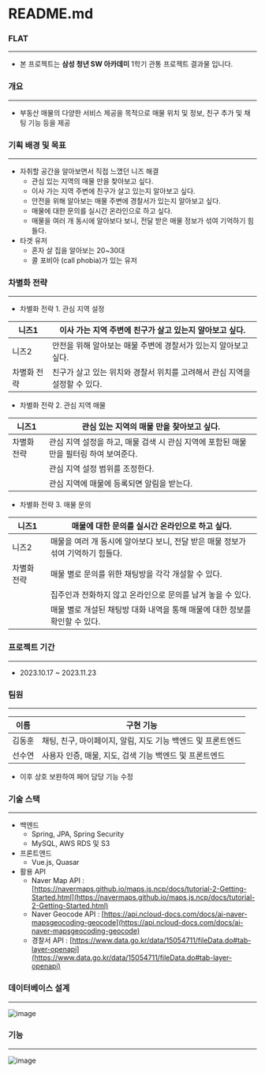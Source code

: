 # README.md

### FLAT

---

- 본 프로젝트는 **삼성 청년 SW 아카데미** 1학기 관통 프로젝트 결과물 입니다.

### 개요

---

- 부동산 매물의 다양한 서비스 제공을 목적으로 매물 위치 및 정보, 친구 추가 및 채팅 기능 등을 제공

### 기획 배경 및 목표

---

- 자취할 공간을 알아보면서 직접 느꼈던 니즈 해결
    - 관심 있는 지역의 매물 만을 찾아보고 싶다.
    - 이사 가는 지역 주변에 친구가 살고 있는지 알아보고 싶다.
    - 안전을 위해 알아보는 매물 주변에 경찰서가 있는지 알아보고 싶다.
    - 매물에 대한 문의를 실시간 온라인으로 하고 싶다.
    - 매물을 여러 개 동시에 알아보다 보니, 전달 받은 매물 정보가 섞여 기억하기 힘들다.
- 타겟 유저
    - 혼자 살 집을 알아보는 20~30대
    - 콜 포비아 (call phobia)가 있는 유저

### 차별화 전략

---

- 차별화 전략 1. 관심 지역 설정

| 니즈1 | 이사 가는 지역 주변에 친구가 살고 있는지 알아보고 싶다. |
| --- | --- |
| 니즈2 | 안전을 위해 알아보는 매물 주변에 경찰서가 있는지 알아보고 싶다. |
| 차별화 전략 | 친구가 살고 있는 위치와 경찰서 위치를 고려해서 관심 지역을 설정할 수 있다. |
- 차별화 전략 2. 관심 지역 매물

| 니즈1 | 관심 있는 지역의 매물 만을 찾아보고 싶다. |
| --- | --- |
| 차별화 전략 | 관심 지역 설정을 하고, 매물 검색 시 관심 지역에 포함된 매물 만을 필터링 하여 보여준다.  |
|  | 관심 지역 설정 범위를 조정한다. |
|  | 관심 지역에 매물에 등록되면 알림을 받는다. |

- 차별화 전략 3. 매물 문의

| 니즈1 | 매물에 대한 문의를 실시간 온라인으로 하고 싶다. |
| --- | --- |
| 니즈2 | 매물을 여러 개 동시에 알아보다 보니, 전달 받은 매물 정보가 섞여 기억하기 힘들다.  |
| 차별화 전략 | 매물 별로 문의를 위한 채팅방을 각각 개설할 수 있다. |
|  | 집주인과 전화하지 않고 온라인으로 문의를 남겨 놓을 수 있다. |
|  | 매물 별로 개설된 채팅방 대화 내역을 통해 매물에 대한 정보를 확인할 수 있다. |

### 프로젝트 기간

---

- 2023.10.17 ~ 2023.11.23

### 팀원

---

| 이름 | 구현 기능 |
| --- | --- |
| 김동훈 | 채팅, 친구, 마이페이지, 알림, 지도 기능 백엔드 및 프론트엔드 |
| 선수연 | 사용자 인증, 매물, 지도, 검색 기능 백엔드 및 프론트엔드 |
- 이후 상호 보완하여 페어 담당 기능 수정

### 기술 스택

---

- 백엔드
    - Spring, JPA, Spring Security
    - MySQL, AWS RDS 및 S3
- 프론트엔드
    - Vue.js, Quasar
- 활용 API
    - Naver Map API : [https://navermaps.github.io/maps.js.ncp/docs/tutorial-2-Getting-Started.html](https://navermaps.github.io/maps.js.ncp/docs/tutorial-2-Getting-Started.html)
    - Naver Geocode API : [https://api.ncloud-docs.com/docs/ai-naver-mapsgeocoding-geocode](https://api.ncloud-docs.com/docs/ai-naver-mapsgeocoding-geocode)
    - 경찰서 API : [https://www.data.go.kr/data/15054711/fileData.do#tab-layer-openapi](https://www.data.go.kr/data/15054711/fileData.do#tab-layer-openapi)

### 데이터베이스 설계

---
![image](https://github.com/ssafy-flat/flat/assets/77823761/33cf4ab4-1825-4895-87c8-931b0b363873)


### 기능

---
![image](https://github.com/ssafy-flat/flat/assets/77823761/bd074fed-6795-4079-9b80-d2686168d261)
